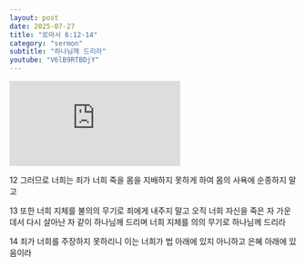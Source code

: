 ```yaml
---
layout: post
date: 2025-07-27
title: "로마서 6:12-14"
category: "sermon"
subtitle: "하나님께 드리라"
youtube: "V6lB9RTBDjY"
---
```


<div class="youtube margin-large">
    <iframe src="https://www.youtube.com/embed/V6lB9RTBDjY" title="YouTube video player" frameborder="0" allow="accelerometer; autoplay; clipboard-write; encrypted-media; gyroscope; picture-in-picture; web-share" allowfullscreen></iframe>
</div>

12 그러므로 너희는 죄가 너희 죽을 몸을 지배하지 못하게 하여 몸의 사욕에 순종하지 말고

13 또한 너희 지체를 불의의 무기로 죄에게 내주지 말고 오직 너희 자신을 죽은 자 가운데서 다시 살아난 자 같이 하나님께 드리며 너희 지체를 의의 무기로 하나님께 드리라

14 죄가 너희를 주장하지 못하리니 이는 너희가 법 아래에 있지 아니하고 은혜 아래에 있음이라

